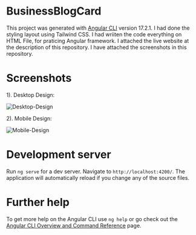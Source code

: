 # BusinessBlogCard

This project was generated with [Angular CLI](https://github.com/angular/angular-cli) version 17.2.1. I had done the styling layout using Tailwind CSS. I had wriiten the code everything on HTML File, for praticing Angular framework. I attached the live website at the description of this repository. I have attached the screenshots in this repository.

# Screenshots

1). Desktop Design:

![Desktop-Design](https://github.com/vishalyv252/business--blog-card/assets/105093020/9152c106-5ac6-45e3-a9c1-99a7a6d7304d)

2). Mobile Design:

![Mobile-Design](https://github.com/vishalyv252/business--blog-card/assets/105093020/c4262c8d-f399-4cd0-880f-2870d59a11bc)

# Development server

Run `ng serve` for a dev server. Navigate to `http://localhost:4200/`. The application will automatically reload if you change any of the source files.

# Further help

To get more help on the Angular CLI use `ng help` or go check out the [Angular CLI Overview and Command Reference](https://angular.io/cli) page.
